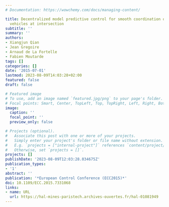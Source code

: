 ```yaml
---
# Documentation: https://wowchemy.com/docs/managing-content/

title: Decentralized model predictive control for smooth coordination of automated
  vehicles at intersection
subtitle: ''
summary: ''
authors:
- Xiangjun Qian
- Jean Gregoire
- Arnaud de La Fortelle
- Fabien Moutarde
tags: []
categories: []
date: '2015-07-01'
lastmod: 2023-08-09T14:03:28+02:00
featured: false
draft: false

# Featured image
# To use, add an image named `featured.jpg/png` to your page's folder.
# Focal points: Smart, Center, TopLeft, Top, TopRight, Left, Right, BottomLeft, Bottom, BottomRight.
image:
  caption: ''
  focal_point: ''
  preview_only: false

# Projects (optional).
#   Associate this post with one or more of your projects.
#   Simply enter your project's folder or file name without extension.
#   E.g. `projects = ["internal-project"]` references `content/project/deep-learning/index.md`.
#   Otherwise, set `projects = []`.
projects: []
publishDate: '2023-08-09T12:03:28.034675Z'
publication_types:
- '1'
abstract: ''
publication: '*European Control Conference (ECC2015)*'
doi: 10.1109/ECC.2015.7331068
links:
- name: URL
  url: https://hal-mines-paristech.archives-ouvertes.fr/hal-01081949
---
```

